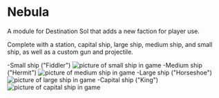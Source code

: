 # Nebula
A module for Destination Sol that adds a new faction for player use.

Complete with a station, capital ship, large ship, medium ship, and small ship, as well as a custom gun and projectile.

-Small ship ("Fiddler")
![picture of small ship in game](https://github.com/RatMoleRat/Nebula-1/blob/master/images/SmallShip.PNG)
-Medium ship ("Hermit")
![picture of medium ship in game](https://github.com/RatMoleRat/Nebula-1/blob/master/images/InGameScreenShotMedium.PNG)
-Large ship ("Horseshoe")
![picture of large ship in game](https://github.com/RatMoleRat/Nebula-1/blob/master/images/LargeShip.PNG)
-Capital ship ("King")
![picture of capital ship in game](https://github.com/RatMoleRat/Nebula-1/blob/master/images/CapitalShipFiring.PNG)
